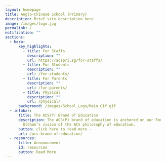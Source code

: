 ```yaml
---
layout: homepage
title: Anglo-Chinese School (Primary)
description: Brief site description here
image: /images/logo.jpg
permalink: /
notification: ""
sections:
  - hero:
      key_highlights:
        - title: For Staffs
          description: ""
          url: https://acspri.sg/for-staffs/
        - title: For Students
          description: ""
          url: /for-students/
        - title: For Parents
          description: ""
          url: /for-parents/
        - title: Physical
          description: ""
          url: /physical/
      background: /images/School_Logo/Main_Gif.gif
  - infobar:
      title: The ACS(P) Brand of Education
      description: The ACS(P) brand of education is anchored on our Founder, Bishop
        Oldham’s vision of the ACS philosophy of education.
      button: click here to read more -
      url: /acs-brand-of-education/
  - resources:
      title: Announcement
      id: resources
      button: Read More
---
```


